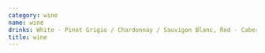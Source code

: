 ```yaml
---
category: wine
name: wine
drinks: White - Pinot Grigio / Chardonnay / Sauvigon Blanc, Red - Cabernet / Pinot Noir / Bar Dog Red Blend, Other - Prosecco / Rose / Sangria
title: wine
---
```

